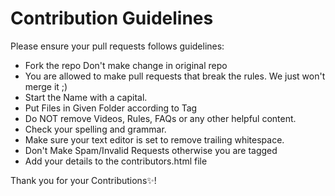 # Contribution Guidelines

Please ensure your pull requests follows guidelines:

- Fork the repo Don't make change in original repo
- You are allowed to make pull requests that break the rules. We just won't merge it ;)
- Start the Name with a capital.
- Put Files in Given Folder according to Tag 
- Do NOT remove Videos, Rules, FAQs or any other helpful content.
- Check your spelling and grammar.
- Make sure your text editor is set to remove trailing whitespace.
- Don't Make Spam/Invalid Requests otherwise you are tagged
- Add your details to the contributors.html file


Thank you for your Contributions✨!
